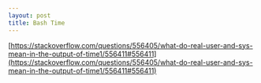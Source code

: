 ```yaml
---
layout: post
title: Bash Time
---
```


[https://stackoverflow.com/questions/556405/what-do-real-user-and-sys-mean-in-the-output-of-time1/556411#556411](https://stackoverflow.com/questions/556405/what-do-real-user-and-sys-mean-in-the-output-of-time1/556411#556411)

